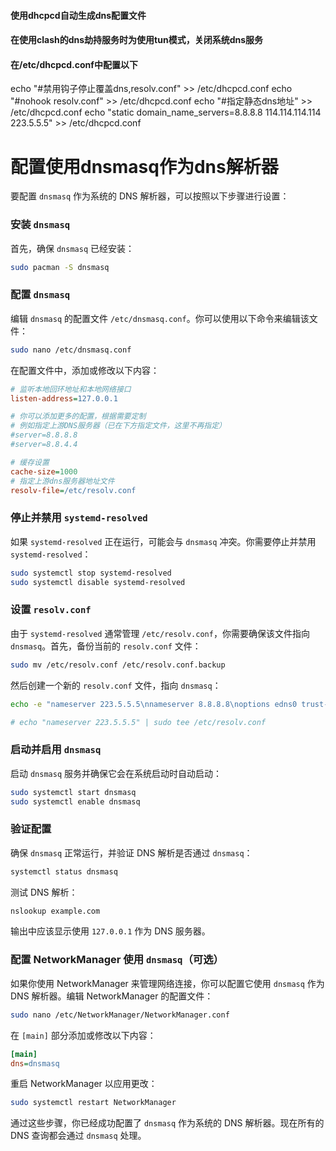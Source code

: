 
#### 使用dhcpcd自动生成dns配置文件

#### 在使用clash的dns劫持服务时为使用tun模式，关闭系统dns服务


#### 在/etc/dhcpcd.conf中配置以下
echo "#禁用钩子停止覆盖dns,resolv.conf" >> /etc/dhcpcd.conf
echo "#nohook resolv.conf" >> /etc/dhcpcd.conf
echo "#指定静态dns地址" >> /etc/dhcpcd.conf
echo "static domain_name_servers=8.8.8.8 114.114.114.114 223.5.5.5" >> /etc/dhcpcd.conf


# 配置使用dnsmasq作为dns解析器
要配置 `dnsmasq` 作为系统的 DNS 解析器，可以按照以下步骤进行设置：

### 安装 `dnsmasq`

首先，确保 `dnsmasq` 已经安装：

```bash
sudo pacman -S dnsmasq
```

### 配置 `dnsmasq`

编辑 `dnsmasq` 的配置文件 `/etc/dnsmasq.conf`。你可以使用以下命令来编辑该文件：

```bash
sudo nano /etc/dnsmasq.conf
```

在配置文件中，添加或修改以下内容：

```ini
# 监听本地回环地址和本地网络接口
listen-address=127.0.0.1

# 你可以添加更多的配置，根据需要定制
# 例如指定上游DNS服务器（已在下方指定文件，这里不再指定）
#server=8.8.8.8
#server=8.8.4.4

# 缓存设置
cache-size=1000
# 指定上游dns服务器地址文件
resolv-file=/etc/resolv.conf
```

### 停止并禁用 `systemd-resolved`

如果 `systemd-resolved` 正在运行，可能会与 `dnsmasq` 冲突。你需要停止并禁用 `systemd-resolved`：

```bash
sudo systemctl stop systemd-resolved
sudo systemctl disable systemd-resolved
```

### 设置 `resolv.conf`

由于 `systemd-resolved` 通常管理 `/etc/resolv.conf`，你需要确保该文件指向 `dnsmasq`。首先，备份当前的 `resolv.conf` 文件：

```bash
sudo mv /etc/resolv.conf /etc/resolv.conf.backup
```

然后创建一个新的 `resolv.conf` 文件，指向 `dnsmasq`：

```bash
echo -e "nameserver 223.5.5.5\nnameserver 8.8.8.8\noptions edns0 trust-ad" > /etc/resolv.conf

# echo "nameserver 223.5.5.5" | sudo tee /etc/resolv.conf
```

### 启动并启用 `dnsmasq`

启动 `dnsmasq` 服务并确保它会在系统启动时自动启动：

```bash
sudo systemctl start dnsmasq
sudo systemctl enable dnsmasq
```

### 验证配置

确保 `dnsmasq` 正常运行，并验证 DNS 解析是否通过 `dnsmasq`：

```bash
systemctl status dnsmasq
```

测试 DNS 解析：

```bash
nslookup example.com
```

输出中应该显示使用 `127.0.0.1` 作为 DNS 服务器。

### 配置 NetworkManager 使用 `dnsmasq`（可选）

如果你使用 NetworkManager 来管理网络连接，你可以配置它使用 `dnsmasq` 作为 DNS 解析器。编辑 NetworkManager 的配置文件：

```bash
sudo nano /etc/NetworkManager/NetworkManager.conf
```

在 `[main]` 部分添加或修改以下内容：

```ini
[main]
dns=dnsmasq
```

重启 NetworkManager 以应用更改：

```bash
sudo systemctl restart NetworkManager
```

通过这些步骤，你已经成功配置了 `dnsmasq` 作为系统的 DNS 解析器。现在所有的 DNS 查询都会通过 `dnsmasq` 处理。